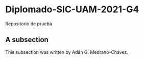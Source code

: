 # Diplomado-SIC-UAM-2021-G4
Repositorio de prueba


## A subsection
This subsection was written by Adán G. Medrano-Chávez.

